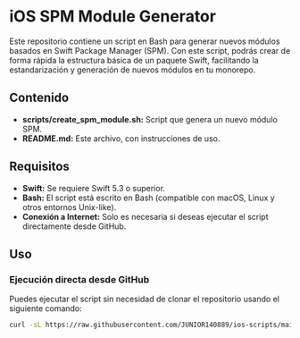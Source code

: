 # iOS SPM Module Generator

Este repositorio contiene un script en Bash para generar nuevos módulos basados en Swift Package Manager (SPM). Con este script, podrás crear de forma rápida la estructura básica de un paquete Swift, facilitando la estandarización y generación de nuevos módulos en tu monorepo.

## Contenido

- **scripts/create_spm_module.sh:** Script que genera un nuevo módulo SPM.
- **README.md:** Este archivo, con instrucciones de uso.

## Requisitos

- **Swift:** Se requiere Swift 5.3 o superior.
- **Bash:** El script está escrito en Bash (compatible con macOS, Linux y otros entornos Unix-like).
- **Conexión a Internet:** Solo es necesaria si deseas ejecutar el script directamente desde GitHub.

## Uso

### Ejecución directa desde GitHub

Puedes ejecutar el script sin necesidad de clonar el repositorio usando el siguiente comando:

```bash
curl -sL https://raw.githubusercontent.com/JUNIOR140889/ios-scripts/main/scripts/create_spm_module.sh | bash -s NombreDelModulo
